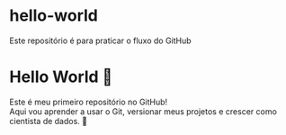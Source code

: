# hello-world
Este repositório é para praticar o fluxo do GitHub
# Hello World 👋

Este é meu primeiro repositório no GitHub!  
Aqui vou aprender a usar o Git, versionar meus projetos e crescer como cientista de dados. 🚀
